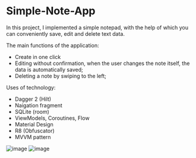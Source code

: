 # Simple-Note-App

In this project, I implemented a simple notepad, with the help of which you can conveniently save, edit and delete text data.

The main functions of the application:
- Create in one click
- Editing without confirmation, when the user changes the note itself, the data is automatically saved;
- Deleting a note by swiping to the left;

Uses of technology:
- Dagger 2 (Hilt)
- Naigation fragment
- SQLite (room)
- ViewModels, Coroutines, Flow
- Material Design
- R8 (Obfuscator)
- MVVM pattern

![image](https://user-images.githubusercontent.com/52855607/206866842-1ca15713-848e-4cd2-8961-649028074089.png)
![image](https://user-images.githubusercontent.com/52855607/206866849-0e717e7c-41d0-4ba9-a77d-f739da427615.png)

